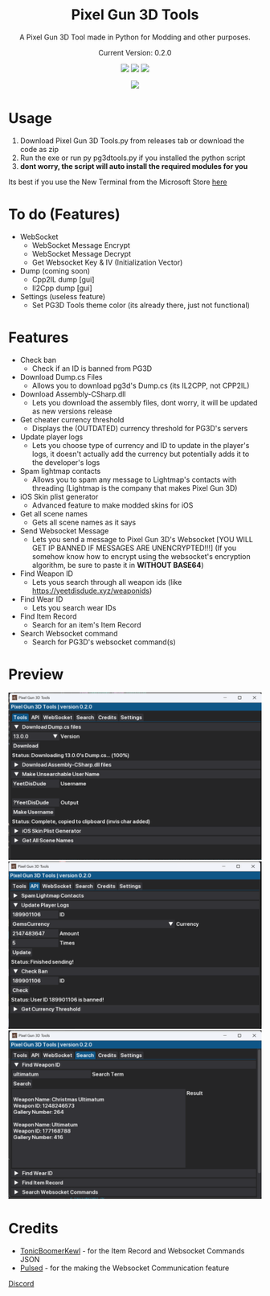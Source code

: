 
<h1 align="center">Pixel Gun 3D Tools</h1>
<p align="center">A Pixel Gun 3D Tool made in Python for Modding and other purposes.</p>
<p align="center">Current Version: 0.2.0</p>

<p align="center">
  <a href=""><img src="https://img.shields.io/github/downloads/YeetDisDude/pg3d-tools/total.svg"></a>
  <a href=""><img src="https://img.shields.io/discord/1082866190097072158"></a>
  <a href=""><img src="https://img.shields.io/github/v/release/YeetDisDude/pg3d-tools"></a>
</p>
<p align="center">
  <a href=""><img src="https://img.shields.io/github/stars/YeetDisDude/pg3d-tools?style=social"></a>
</p>
  
# Usage
1. Download Pixel Gun 3D Tools.py from releases tab or download the code as zip
2. Run the exe or run py pg3dtools.py if you installed the python script
3. **dont worry, the script will auto install the required modules for you**

Its best if you use the New Terminal from the Microsoft Store [here](https://apps.microsoft.com/store/detail/windows-terminal/9N0DX20HK701)

# To do (Features)
- WebSocket
  - WebSocket Message Encrypt
  - WebSocket Message Decrypt
  - Get Websocket Key & IV (Initialization Vector)
- Dump (coming soon)
  - Cpp2IL dump [gui]
  - Il2Cpp dump [gui]
- Settings (useless feature)
  - Set PG3D Tools theme color (its already there, just not functional)

# Features
- Check ban
  - Check if an ID is banned from PG3D
- Download Dump.cs Files
  - Allows you to download pg3d's Dump.cs (its IL2CPP, not CPP2IL)
- Download Assembly-CSharp.dll
  - Lets you download the assembly files, dont worry, it will be updated as new versions release
- Get cheater currency threshold
  - Displays the (OUTDATED) currency threshold for PG3D's servers
- Update player logs
  - Lets you choose type of currency and ID to update in the player's logs, it doesn't actually add the currency but potentially adds it to the developer's logs
- Spam lightmap contacts
  - Allows you to spam any message to Lightmap's contacts with threading (Lightmap is the company that makes Pixel Gun 3D)
- iOS Skin plist generator
  - Advanced feature to make modded skins for iOS
- Get all scene names
  - Gets all scene names as it says
- Send Websocket Message
  - Lets you send a message to Pixel Gun 3D's Websocket [YOU WILL GET IP BANNED IF MESSAGES ARE UNENCRYPTED!!!] (If you somehow know how to encrypt using the websocket's encryption algorithm, be sure to paste it in __WITHOUT BASE64__)
- Find Weapon ID
  - Lets yous search through all weapon ids (like https://yeetdisdude.xyz/weaponids)
- Find Wear ID
  - Lets you search wear IDs
- Find Item Record
  - Search for an item's Item Record
- Search Websocket command
  - Search for PG3D's websocket command(s)
  
# Preview
![Image1](/image/1gui.png)
![Image2](/image/2gui.png)
![Image3](/image/3gui.png)

# Credits
- [TonicBoomerKewl](https://github.com/TonicBoomerKewl) - for the Item Record and Websocket Commands JSON
- [Pulsed](https://github.com/ChrxnZ) - for the making the Websocket Communication feature

[Discord](https://discord.gg/wnr9ME7enQ)
